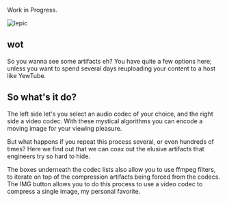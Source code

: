 Work in Progress.

![lepic](https://i.imgur.com/z2sew42.png)


## wot
So you wanna see some artifacts eh? You have quite a few options here; unless you want to spend several days reuploading your content to a host like YewTube.

## So what's it do?
The left side let's you select an audio codec of your choice, and the right side a video codec. With these mystical algorithms you can encode a moving image for your viewing pleasure.

But what happens if you repeat this process several, or even hundreds of times?
Here we find out that we can coax out the elusive artifacts that engineers try so hard to hide.

The boxes underneath the codec lists also allow you to use ffmpeg filters, to iterate on top of the compression artifacts being forced from the codecs. The IMG button allows you to do this process to use a video codec to compress a single image, my personal favorite.
